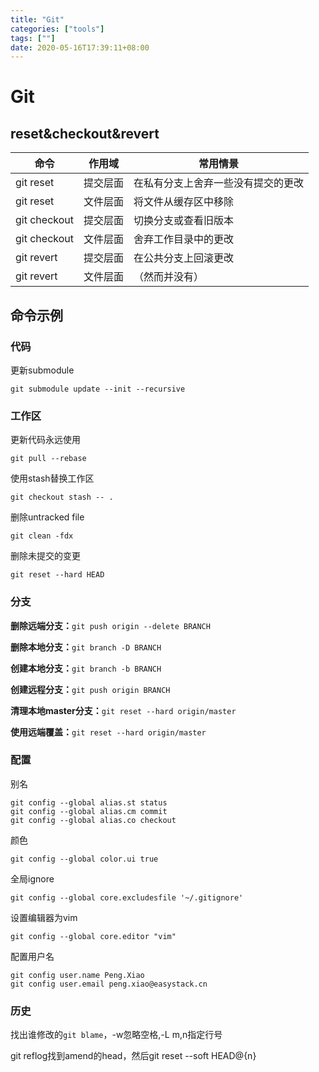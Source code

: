 ```yaml
---
title: "Git"
categories: ["tools"]
tags: [""]
date: 2020-05-16T17:39:11+08:00
---
```


# Git

## reset&checkout&revert

| **命令**      | **作用域** | **常用情景**                       |
| ------------- | ---------- | ---------------------------------- |
| git  reset    | 提交层面   | 在私有分支上舍弃一些没有提交的更改 |
| git  reset    | 文件层面   | 将文件从缓存区中移除               |
| git  checkout | 提交层面   | 切换分支或查看旧版本               |
| git  checkout | 文件层面   | 舍弃工作目录中的更改               |
| git  revert   | 提交层面   | 在公共分支上回滚更改               |
| git  revert   | 文件层面   | （然而并没有）                     |

## 命令示例

### 代码

更新submodule

```shell
git submodule update --init --recursive
```

### 工作区

更新代码永远使用

```shell
git pull --rebase
```
使用stash替换工作区
```shell
git checkout stash -- .
```

删除untracked file

```shell
git clean -fdx
```

删除未提交的变更

```shell
git reset --hard HEAD
```

### 分支

**删除远端分支：**`git push origin --delete BRANCH`

**删除本地分支：**`git branch -D BRANCH`

**创建本地分支：**`git branch -b BRANCH`

**创建远程分支：**`git push origin BRANCH`

**清理本地master分支：**`git reset --hard origin/master`

**使用远端覆盖：**`git reset --hard origin/master`

### 配置

别名

```shell
git config --global alias.st status
git config --global alias.cm commit
git config --global alias.co checkout
```

颜色

```shell
git config --global color.ui true
```

全局ignore

```shell
git config --global core.excludesfile '~/.gitignore'
```

设置编辑器为vim

```shell
git config --global core.editor "vim"
```

配置用户名

```shell
git config user.name Peng.Xiao
git config user.email peng.xiao@easystack.cn
```

### 历史

找出谁修改的`git blame`，-w忽略空格,-L m,n指定行号

git reflog找到amend的head，然后git reset --soft HEAD@{n}
